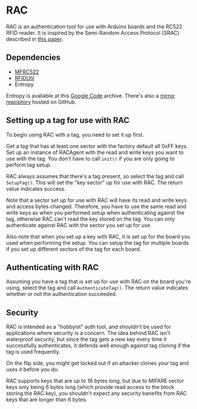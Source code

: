 # RAC
RAC is an authentication tool for use with Arduino boards and the RC522 RFID reader.
It is inspired by the Semi-Random Access Protocol (SRAC) described in [this paper](https://www.esat.kuleuven.be/cosic/publications/article-663.pdf).

## Dependencies
* [MFRC522](https://github.com/miguelbalboa/rfid)
* [RFIDUtil](https://github.com/halworsen/rfidutil)
* Entropy

Entropy is avaliable at this [Google Code](https://code.google.com/archive/p/avr-hardware-random-number-generation/downloads) archive.
There's also a [mirror repository](https://github.com/pmjdebruijn/Arduino-Entropy-Library) hosted on GitHub.

## Setting up a tag for use with RAC
To begin using RAC with a tag, you need to set it up first.

Get a tag that has at least one sector with the factory default all 0xFF keys.
Set up an instance of RACAgent with the read and write keys you want to use with the tag.
You don't have to call `init()` if you are only going to perform tag setup.

RAC always assumes that there's a tag present, so select the tag and call `SetupTag()`.
This will set the "key sector" up for use with RAC. The return value indicates success.

Note that a sector set up for use with RAC will have its read and write keys and access bytes changed.
Therefore, you have to use the same read and write keys as when you performed setup when authenticating against the tag,
otherwise RAC can't read the key stored on the tag. You can only authenticate against RAC with the sector you set up for use.

Also note that when you set up a key with RAC, it is set up for the board you used when performing the setup.
You can setup the tag for multiple boards if you set up different sectors of the tag for each board.

## Authenticating with RAC
Assuming you have a tag that is set up for use with RAC on the board you're using, select the tag and call `AuthenticateTag()`.
The return value indicates whether or not the authentication succeeded.

## Security
RAC is intended as a "hobbyist" auth tool, and shouldn't be used for applications where security is a concern.
The idea behind RAC isn't waterproof security, but since the tag gets a new key every time it successfully authenticates,
it defends well enough against tag cloning if the tag is used frequently.

On the flip side, you might get locked out if an attacker clones your tag and uses it before you do.

RAC supports keys that are up to 16 bytes long, but due to MIFARE sector keys only being 6 bytes long
(which provide read access to the block storing the RAC key), you shouldn't expect any security benefits from RAC keys that are longer than 6 bytes.
